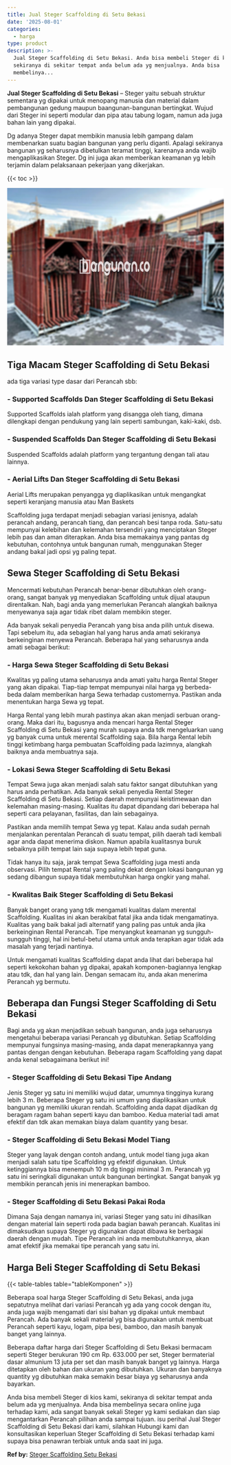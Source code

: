 ```yaml
---
title: Jual Steger Scaffolding di Setu Bekasi
date: '2025-08-01'
categories:
  - harga
type: product
description: >-
  Jual Steger Scaffolding di Setu Bekasi. Anda bisa membeli Steger di kios kami,
  sekiranya di sekitar tempat anda belum ada yg menjualnya. Anda bisa
  membelinya...
---
```


**Jual Steger Scaffolding di Setu Bekasi** – Steger yaitu sebuah struktur sementara yg dipakai untuk menopang manusia dan material dalam pembangunan gedung maupun baangunan-bangunan bertingkat. Wujud dari Steger ini seperti modular dan pipa atau tabung logam, namun ada juga bahan lain yang dipakai.

Dg adanya Steger dapat membikin manusia lebih gampang dalam membenarkan suatu bagian bangunan yang perlu diganti. Apalagi sekiranya bangunan yg seharusnya dibetulkan teramat tinggi, karenanya anda wajib mengaplikasikan Steger. Dg ini juga akan memberikan keamanan yg lebih terjamin dalam pelaksanaan pekerjaan yang dikerjakan.

{{< toc >}}

![Jual Steger Scaffolding di Setu Bekasi](/images/sewa-scaffolding-steger-22.png)

## Tiga Macam Steger Scaffolding di Setu Bekasi

ada tiga variasi type dasar dari Perancah sbb:

### \- Supported Scaffolds Dan Steger Scaffolding di Setu Bekasi

Supported Scaffolds ialah platform yang disangga oleh tiang, dimana dilengkapi dengan pendukung yang lain seperti sambungan, kaki-kaki, dsb.

### \- Suspended Scaffolds Dan Steger Scaffolding di Setu Bekasi

Suspended Scaffolds adalah platform yang tergantung dengan tali atau lainnya.

### \- Aerial Lifts Dan Steger Scaffolding di Setu Bekasi

Aerial Lifts merupakan penyangga yg diaplikasikan untuk mengangkat seperti keranjang manusia atau Man Baskets

Scaffolding juga terdapat menjadi sebagian variasi jenisnya, adalah perancah andang, perancah tiang, dan perancah besi tanpa roda. Satu-satu mempunyai kelebihan dan kelemahan tersendiri yang menciptakan Steger lebih pas dan aman diterapkan. Anda bisa memakainya yang pantas dg kebutuhan, contohnya untuk bangunan rumah, menggunakan Steger andang bakal jadi opsi yg paling tepat.

## Sewa Steger Scaffolding di Setu Bekasi

Mencermati kebutuhan Perancah benar-benar dibutuhkan oleh orang-orang, sangat banyak yg menyediakan Scaffolding untuk dijual ataupun direntalkan. Nah, bagi anda yang memerlukan Perancah alangkah baiknya menyewanya saja agar tidak ribet dalam membikin steger.

Ada banyak sekali penyedia Perancah yang bisa anda pilih untuk disewa. Tapi sebelum itu, ada sebagian hal yang harus anda amati sekiranya berkeinginan menyewa Perancah. Beberapa hal yang seharusnya anda amati sebagai berikut:

### \- Harga Sewa Steger Scaffolding di Setu Bekasi

Kwalitas yg paling utama seharusnya anda amati yaitu harga Rental Steger yang akan dipakai. Tiap-tiap tempat mempunyai nilai harga yg berbeda-beda dalam memberikan harga Sewa terhadap customernya. Pastikan anda menentukan harga Sewa yg tepat.

Harga Rental yang lebih murah pastinya akan akan menjadi serbuan orang-orang. Maka dari itu, bagusnya anda mencari harga Rental Steger Scaffolding di Setu Bekasi yang murah supaya anda tdk mengeluarkan uang yg banyak cuma untuk merental Scaffolding saja. Bila harga Rental lebih tinggi ketimbang harga pembuatan Scaffolding pada lazimnya, alangkah baiknya anda membuatnya saja.

### \- Lokasi Sewa Steger Scaffolding di Setu Bekasi

Tempat Sewa juga akan menjadi salah satu faktor sangat dibutuhkan yang harus anda perhatikan. Ada banyak sekali penyedia Rental Steger Scaffolding di Setu Bekasi. Setiap daerah mempunyai keistimewaan dan kelemahan masing-masing. Kualitas itu dapat dipandang dari beberapa hal seperti cara pelayanan, fasilitas, dan lain sebagainya.

Pastikan anda memilih tempat Sewa yg tepat. Kalau anda sudah pernah menjalankan perentalan Perancah di suatu tempat, pilih daerah tadi kembali agar anda dapat menerima diskon. Namun apabila kualitasnya buruk sebaiknya pilih tempat lain saja supaya lebih tepat guna.

Tidak hanya itu saja, jarak tempat Sewa Scaffolding juga mesti anda observasi. Pilih tempat Rental yang paling dekat dengan lokasi bangunan yg sedang dibangun supaya tidak membutuhkan harga ongkir yang mahal.

### \- Kwalitas Baik Steger Scaffolding di Setu Bekasi

Banyak banget orang yang tdk mengamati kualitas dalam merental Scaffolding. Kualitas ini akan berakibat fatal jika anda tidak mengamatinya. Kualitas yang baik bakal jadi alternatif yang paling pas untuk anda jika berkeinginan Rental Perancah. Tipe menyangkut keamanan yg sungguh-sungguh tinggi, hal ini betul-betul utama untuk anda terapkan agar tidak ada masalah yang terjadi nantinya.

Untuk mengamati kualitas Scaffolding dapat anda lihat dari beberapa hal seperti kekokohan bahan yg dipakai, apakah komponen-bagiannya lengkap atau tdk, dan hal yang lain. Dengan semacam itu, anda akan menerima Perancah yg bermutu.

## Beberapa dan Fungsi Steger Scaffolding di Setu Bekasi

Bagi anda yg akan menjadikan sebuah bangunan, anda juga seharusnya mengetahui beberapa variasi Perancah yg dibutuhkan. Setiap Scaffolding mempunyai fungsinya masing-masing, anda dapat menerapkannya yang pantas dengan dengan kebutuhan. Beberapa ragam Scaffolding yang dapat anda kenal sebagaimana berikut ini!

### \- Steger Scaffolding di Setu Bekasi Tipe Andang

Jenis Steger yg satu ini memiliki wujud datar, umumnya tingginya kurang lebih 3 m. Beberapa Steger yg satu ini umum yang diaplikasikan untuk bangunan yg memiliki ukuran rendah. Scaffolding anda dapat dijadikan dg beragam ragam bahan seperti kayu dan bamboo. Kedua material tadi amat efektif dan tdk akan memakan biaya dalam quantity yang besar.

### \- Steger Scaffolding di Setu Bekasi Model Tiang

Steger yang layak dengan contoh andang, untuk model tiang juga akan menjadi salah satu tipe Scaffolding yg efektif digunakan. Untuk ketinggiannya bisa menempuh 10 m dg tinggi minimal 3 m. Perancah yg satu ini seringkali digunakan untuk bangunan bertingkat. Sangat banyak yg membikin perancah jenis ini menerapkan bamboo.

### \- Steger Scaffolding di Setu Bekasi Pakai Roda

Dimana Saja dengan namanya ini, variasi Steger yang satu ini dihasilkan dengan material lain seperti roda pada bagian bawah perancah. Kualitas ini dimaksudkan supaya Steger yg digunakan dapat dibawa ke berbagai daerah dengan mudah. Tipe Perancah ini anda membutuhkannya, akan amat efektif jika memakai tipe perancah yang satu ini.

## Harga Beli Steger Scaffolding di Setu Bekasi

{{< table-tables table="tableKomponen" >}}

Beberapa soal harga Steger Scaffolding di Setu Bekasi, anda juga sepatutnya melihat dari variasi Perancah yg ada yang cocok dengan itu, anda juga wajib mengamati dari sisi bahan yg dipakai untuk membaut Perancah. Ada banyak sekali material yg bisa digunakan untuk membuat Perancah seperti kayu, logam, pipa besi, bamboo, dan masih banyak banget yang lainnya.

Beberapa daftar harga dari Steger Scaffolding di Setu Bekasi bermacam seperti Steger berukuran 190 cm Rp. 633.000 per set, Steger bermaterial dasar almunium 13 juta per set dan masih banyak banget yg lainnya. Harga ditetapkan oleh bahan dan ukuran yang dibutuhkan. Ukuran dan banyaknya quantity yg dibutuhkan maka semakin besar biaya yg seharusnya anda bayarkan.

Anda bisa membeli Steger di kios kami, sekiranya di sekitar tempat anda belum ada yg menjualnya. Anda bisa membelinya secara online juga terhadap kami, ada sangat banyak sekali Steger yg kami sediakan dan siap mengantarkan Perancah pilihan anda sampai tujuan. isu perihal Jual Steger Scaffolding di Setu Bekasi dari kami, silahkan Hubungi kami dan konsultasikan keperluan Steger Scaffolding di Setu Bekasi terhadap kami supaya bisa penawran terbiak untuk anda saat ini juga.

**Ref by:** [Steger Scaffolding Setu Bekasi](https://id.wikipedia.org/wiki/Steger)

